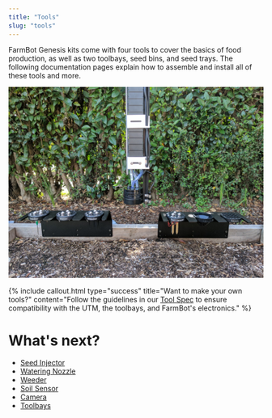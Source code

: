 ```yaml
---
title: "Tools"
slug: "tools"
---
```


FarmBot Genesis kits come with four tools to cover the basics of food production, as well as two toolbays, seed bins, and seed trays. The following documentation pages explain how to assemble and install all of these tools and more.

![Tools Overview.jpg](_images/Tools_Overview.jpg)



{%
include callout.html
type="success"
title="Want to make your own tools?"
content="Follow the guidelines in our [Tool Spec](../Extras/mods/tool-spec.md) to ensure compatibility with the UTM, the toolbays, and FarmBot's electronics."
%}


# What's next?

 * [Seed Injector](tools/seed-injector.md)
 * [Watering Nozzle](tools/watering-nozzle.md)
 * [Weeder](tools/weeder.md)
 * [Soil Sensor](tools/soil-sensor.md)
 * [Camera](tools/camera.md)
 * [Toolbays](tools/toolbays.md)
